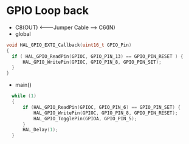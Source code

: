 # GPIO Loop back
* C8(OUT) <---Jumper Cable --> C6(IN)
* global
```c
void HAL_GPIO_EXTI_Callback(uint16_t GPIO_Pin)
{
  if ( HAL_GPIO_ReadPin(GPIOC, GPIO_PIN_13) == GPIO_PIN_RESET ) {
	  HAL_GPIO_WritePin(GPIOC, GPIO_PIN_8, GPIO_PIN_SET);
  }
}
```
* main()
```c
  while (1)
  {
	  if (HAL_GPIO_ReadPin(GPIOC, GPIO_PIN_6) == GPIO_PIN_SET) {
		  HAL_GPIO_WritePin(GPIOC, GPIO_PIN_8, GPIO_PIN_RESET);
		  HAL_GPIO_TogglePin(GPIOA, GPIO_PIN_5);
	  }
	  HAL_Delay(1);
  }
```
